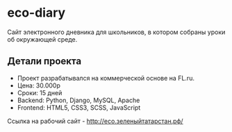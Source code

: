 # eco-diary
Сайт электронного дневника для школьников, в котором собраны уроки об окружающей среде.

## Детали проекта
- Проект разрабатывался на коммерческой основе на FL.ru.
- Цена: 30.000р
- Сроки: 15 дней
- Backend: Python, Django, MySQL, Apache
- Frontend: HTML5, CSS3, SCSS, JavaScript

Ссылка на рабочий сайт - http://eco.зеленыйтатарстан.рф/

